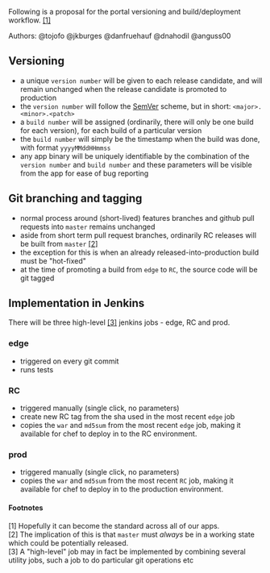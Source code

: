 Following is a proposal for the portal versioning and build/deployment workflow.  [[1]](#footnote_1)

Authors: @tojofo @jkburges @danfruehauf @dnahodil @anguss00 

## Versioning
* a unique `version number` will be given to each release candidate, and will remain unchanged when the release candidate is promoted to production
* the `version number` will follow the [SemVer](http://semver.org/) scheme, but in short: `<major>.<minor>.<patch>`
* a `build number` will be assigned (ordinarily, there will only be one build for each version), for each build of a particular version 
* the `build number` will simply be the timestamp when the build was done, with format `yyyyMMddHHmmss`
* any app binary will be uniquely identifiable by the combination of the `version number` and `build number` and these parameters will be visible from the app for ease of bug reporting

## Git branching and tagging
* normal process around (short-lived) features branches and github pull requests into `master` remains unchanged
* aside from short term pull request branches, ordinarily RC releases will be built from `master` [[2]](#footnote_2)
* the exception for this is when an already released-into-production build must be "hot-fixed"
* at the time of promoting a build from `edge` to `RC`, the source code will be git tagged

## Implementation in Jenkins
There will be three high-level [[3]](#footnote_3) jenkins jobs - edge, RC and prod.

### edge
* triggered on every git commit
* runs tests

### RC
* triggered manually (single click, no parameters)
* create new RC tag from the sha used in the most recent `edge` job
* copies the `war` and `md5sum` from the most recent `edge` job, making it available for chef to deploy in to the RC environment.

### prod
* triggered manually (single click, no parameters)
* copies the `war` and `md5sum` from the most recent `RC` job, making it available for chef to deploy in to the production environment.

#### Footnotes
<a name="footnote_1">[1]</a> Hopefully it can become the standard across all of our apps.<br/>
<a name="footnote_2">[2]</a> The implication of this is that `master` must *always* be in a working state which could be potentially released.<br/>
<a name="footnote_3">[3]</a> A "high-level" job may in fact be implemented by combining several utility jobs, such a job to do particular git operations etc
